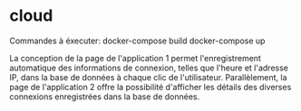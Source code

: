 # cloud
Commandes à éxecuter:
 docker-compose build
 docker-compose up


La conception de la page de l'application 1 permet l'enregistrement automatique des informations de connexion, telles que l'heure et l'adresse IP, dans la base de données à chaque clic de l'utilisateur.
Parallèlement, la page de l'application 2 offre la possibilité d'afficher les détails des diverses connexions enregistrées dans la base de données.
